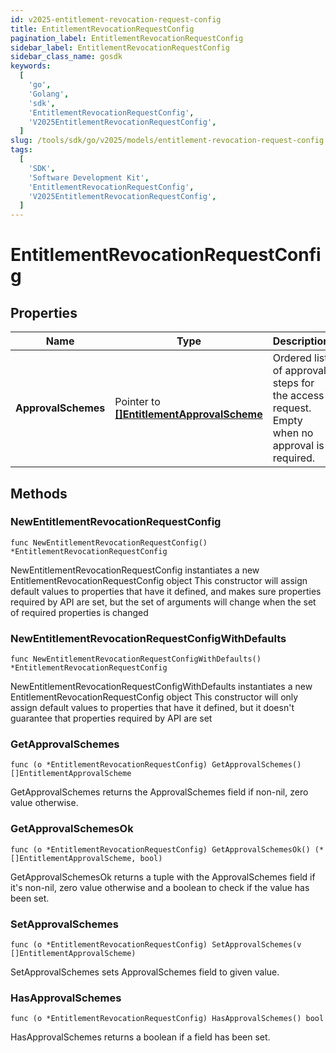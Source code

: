```yaml
---
id: v2025-entitlement-revocation-request-config
title: EntitlementRevocationRequestConfig
pagination_label: EntitlementRevocationRequestConfig
sidebar_label: EntitlementRevocationRequestConfig
sidebar_class_name: gosdk
keywords:
  [
    'go',
    'Golang',
    'sdk',
    'EntitlementRevocationRequestConfig',
    'V2025EntitlementRevocationRequestConfig',
  ]
slug: /tools/sdk/go/v2025/models/entitlement-revocation-request-config
tags:
  [
    'SDK',
    'Software Development Kit',
    'EntitlementRevocationRequestConfig',
    'V2025EntitlementRevocationRequestConfig',
  ]
---
```


# EntitlementRevocationRequestConfig

## Properties

| Name | Type | Description | Notes |
| --- | --- | --- | --- |
| **ApprovalSchemes** | Pointer to [**[]EntitlementApprovalScheme**](entitlement-approval-scheme) | Ordered list of approval steps for the access request. Empty when no approval is required. | [optional] |

## Methods

### NewEntitlementRevocationRequestConfig

`func NewEntitlementRevocationRequestConfig() *EntitlementRevocationRequestConfig`

NewEntitlementRevocationRequestConfig instantiates a new EntitlementRevocationRequestConfig object This constructor will assign default values to properties that have it defined, and makes sure properties required by API are set, but the set of arguments will change when the set of required properties is changed

### NewEntitlementRevocationRequestConfigWithDefaults

`func NewEntitlementRevocationRequestConfigWithDefaults() *EntitlementRevocationRequestConfig`

NewEntitlementRevocationRequestConfigWithDefaults instantiates a new EntitlementRevocationRequestConfig object This constructor will only assign default values to properties that have it defined, but it doesn't guarantee that properties required by API are set

### GetApprovalSchemes

`func (o *EntitlementRevocationRequestConfig) GetApprovalSchemes() []EntitlementApprovalScheme`

GetApprovalSchemes returns the ApprovalSchemes field if non-nil, zero value otherwise.

### GetApprovalSchemesOk

`func (o *EntitlementRevocationRequestConfig) GetApprovalSchemesOk() (*[]EntitlementApprovalScheme, bool)`

GetApprovalSchemesOk returns a tuple with the ApprovalSchemes field if it's non-nil, zero value otherwise and a boolean to check if the value has been set.

### SetApprovalSchemes

`func (o *EntitlementRevocationRequestConfig) SetApprovalSchemes(v []EntitlementApprovalScheme)`

SetApprovalSchemes sets ApprovalSchemes field to given value.

### HasApprovalSchemes

`func (o *EntitlementRevocationRequestConfig) HasApprovalSchemes() bool`

HasApprovalSchemes returns a boolean if a field has been set.
